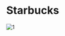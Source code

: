 # S t a r b u c k s 
 
 ![1](https://github.com/nupeldakandemir/Starbucks/assets/120253252/9259e7d3-18c7-4a95-8c4b-8d8f66420fa4)
